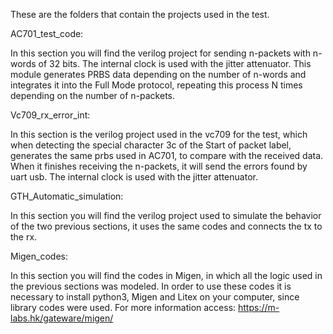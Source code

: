 These are the folders that contain the projects used in the test.

AC701_test_code:

In this section you will find the verilog project for sending n-packets with n-words of 32 bits.
The internal clock is used with the jitter attenuator. This module generates PRBS data depending on 
the number of n-words and integrates it into the Full Mode protocol, repeating this process N times
depending on the number of n-packets.

Vc709_rx_error_int:

In this section is the verilog project used in the vc709 for the test, which when detecting the special
character 3c of the Start of packet label, generates the same prbs used in AC701, to compare with the
received data. When it finishes receiving the n-packets, it will send the errors found by uart usb. 
The internal clock is used with the jitter attenuator.

GTH_Automatic_simulation:

In this section you will find the verilog project used to simulate the behavior of the two previous sections,
it uses the same codes and connects the tx to the rx.

Migen_codes:

In this section you will find the codes in Migen, in which all the logic used in the previous sections was modeled.
In order to use these codes it is necessary to install python3, Migen and Litex on your 
computer, since library codes were used. 
For more information access: https://m-labs.hk/gateware/migen/
